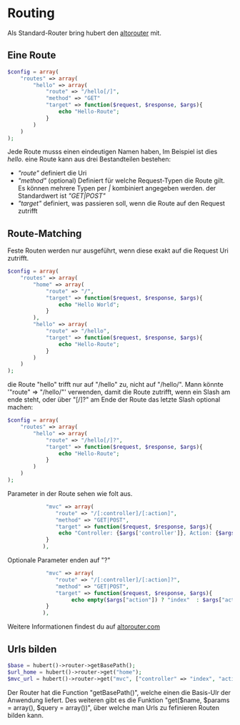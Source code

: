 # Routing

Als Standard-Router bring hubert den [altorouter](https://github.com/dannyvankooten/AltoRouter) mit.

## Eine Route


```php
$config = array(
    "routes" => array(
        "hello" => array(
            "route" => "/hello[/]", 
            "method" => "GET"
            "target" => function($request, $response, $args){
                echo "Hello-Route";
            }
        )
    )
);
```

Jede Route musss einen eindeutigen Namen haben, Im Beispiel ist dies _hello_.
eine Route kann aus drei Bestandteilen bestehen:
- _"route"_ definiert die Uri
- _"method"_ (optional) Definiert für welche Request-Typen die Route gilt. Es können mehrere Typen per _|_ kombiniert angegeben werden. der Standardwert ist _"GET|POST"_
- _"target"_ definiert, was passieren soll, wenn die Route auf den Request zutrifft


## Route-Matching

Feste Routen werden nur ausgeführt, wenn diese exakt auf die Request Uri zutrifft.
```php
$config = array(
    "routes" => array(
        "home" => array(
            "route" => "/", 
            "target" => function($request, $response, $args){
                echo "Hello World";
            }
        ),
        "hello" => array(
            "route" => "/hello", 
            "target" => function($request, $response, $args){
                echo "Hello-Route";
            }
        )
    )
);
```

die Route "hello" trifft nur auf "/hello" zu, nicht auf "/hello/".
Mann könnte '"route" => "/hello/"' verwenden, damit die Route zutrifft, wenn ein Slash am ende steht,
oder über "[/]?" am Ende der Route das letzte Slash optional machen: 

```php
$config = array(
    "routes" => array(
        "hello" => array(
            "route" => "/hello[/]?", 
            "target" => function($request, $response, $args){
                echo "Hello-Route";
            }
        )
    )
);
```

Parameter in der Route sehen wie folt aus.
```php
            "mvc" => array(
               "route" => "/[:controller]/[:action]", 
               "method" => "GET|POST", 
               "target" => function($request, $response, $args){
                echo "Controller: {$args['controller']}, Action: {$args['action']}";
            }
           ),
```

Optionale Parameter enden auf "?"
```php
            "mvc" => array(
               "route" => "/[:controller]/[:action]?", 
               "method" => "GET|POST", 
               "target" => function($request, $response, $args){
                    echo empty($args["action"]) ? "index"  : $args["action"];
            }
           ),
```

Weitere Informationen findest du auf [altorouter.com](http://altorouter.com/)

## Urls bilden
```php
$base = hubert()->router->getBasePath();
$url_home = hubert()->router->get("home");
$mvc_url = hubert()->router->get("mvc", ["controller" => "index", "action" => "index"])
```

Der Router hat die Function "getBasePath()", welche einen die Basis-Ulr der Anwendung liefert.
Des weiteren gibt es die Funktion "get($name, $params = array(), $query = array())", über welche man Urls zu fefinieren Routen bilden kann.
